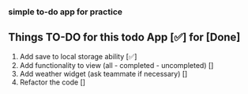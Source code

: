### simple to-do app for practice

## Things TO-DO for this todo App [✅] for [Done]

1. Add save to local storage ability [✅]
2. Add functionality to view (all - completed - uncompleted) []
3. Add weather widget (ask teammate if necessary) []
4. Refactor the code []
